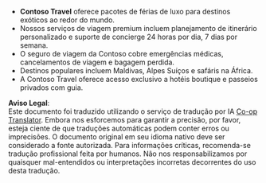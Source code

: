<!--
CO_OP_TRANSLATOR_METADATA:
{
  "original_hash": "566fa0a014066992b55e6e5b408b24bc",
  "translation_date": "2025-05-20T08:47:44+00:00",
  "source_file": "05-agentic-rag/code_samples/document.md",
  "language_code": "pt"
}
-->
- **Contoso Travel** oferece pacotes de férias de luxo para destinos exóticos ao redor do mundo.  
- Nossos serviços de viagem premium incluem planejamento de itinerário personalizado e suporte de concierge 24 horas por dia, 7 dias por semana.  
- O seguro de viagem da Contoso cobre emergências médicas, cancelamentos de viagem e bagagem perdida.  
- Destinos populares incluem Maldivas, Alpes Suíços e safáris na África.  
- A Contoso Travel oferece acesso exclusivo a hotéis boutique e passeios privados com guia.

**Aviso Legal**:  
Este documento foi traduzido utilizando o serviço de tradução por IA [Co-op Translator](https://github.com/Azure/co-op-translator). Embora nos esforcemos para garantir a precisão, por favor, esteja ciente de que traduções automáticas podem conter erros ou imprecisões. O documento original em seu idioma nativo deve ser considerado a fonte autorizada. Para informações críticas, recomenda-se tradução profissional feita por humanos. Não nos responsabilizamos por quaisquer mal-entendidos ou interpretações incorretas decorrentes do uso desta tradução.